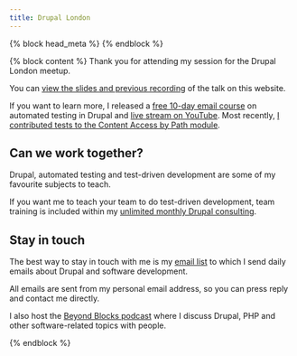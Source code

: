 ```yaml
---
title: Drupal London
---
```


{% block head_meta %}
<meta name="robots" content="noindex">
{% endblock %}

{% block content %}
Thank you for attending my session for the Drupal London meetup.

You can [view the slides and previous recording][slides] of the talk on this website.

If you want to learn more, I released a [free 10-day email course][course] on automated testing in Drupal and [live stream on YouTube][youtube]. Most recently, [I contributed tests to the Content Access by Path module][video].

## Can we work together?

Drupal, automated testing and test-driven development are some of my favourite subjects to teach.

If you want me to teach your team to do test-driven development, team training is included within my [unlimited monthly Drupal consulting][consulting].

## Stay in touch

The best way to stay in touch with me is my [email list] to which I send daily emails about Drupal and software development.

All emails are sent from my personal email address, so you can press reply and contact me directly.

I also host the [Beyond Blocks podcast][podcast] where I discuss Drupal, PHP and other software-related topics with people.

[consulting]: /consulting
[course]: /atdc
[email list]: /daily
[podcast]: /podcast
[slides]: /presentations/tdd-test-driven-drupal
[video]: https://www.youtube.com/watch?v=XTpliKd47Lg
[youtube]: https://www.youtube.com/@opdavies

{% endblock %}
